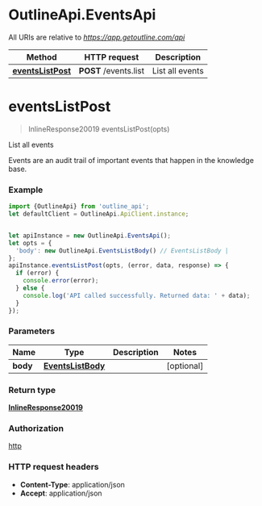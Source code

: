 # OutlineApi.EventsApi

All URIs are relative to *https://app.getoutline.com/api*

Method | HTTP request | Description
------------- | ------------- | -------------
[**eventsListPost**](EventsApi.md#eventsListPost) | **POST** /events.list | List all events

<a name="eventsListPost"></a>
# **eventsListPost**
> InlineResponse20019 eventsListPost(opts)

List all events

Events are an audit trail of important events that happen in the knowledge base.

### Example
```javascript
import {OutlineApi} from 'outline_api';
let defaultClient = OutlineApi.ApiClient.instance;


let apiInstance = new OutlineApi.EventsApi();
let opts = { 
  'body': new OutlineApi.EventsListBody() // EventsListBody | 
};
apiInstance.eventsListPost(opts, (error, data, response) => {
  if (error) {
    console.error(error);
  } else {
    console.log('API called successfully. Returned data: ' + data);
  }
});
```

### Parameters

Name | Type | Description  | Notes
------------- | ------------- | ------------- | -------------
 **body** | [**EventsListBody**](EventsListBody.md)|  | [optional] 

### Return type

[**InlineResponse20019**](InlineResponse20019.md)

### Authorization

[http](../README.md#http)

### HTTP request headers

 - **Content-Type**: application/json
 - **Accept**: application/json

